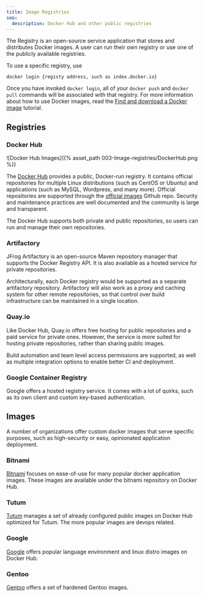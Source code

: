 ```yaml
---
title: Image Registries
seo:
  description: Docker Hub and other public registries
---
```


The Registry is an open-source service application that stores and distributes Docker images. A user can run their own registry or use one of the publicly available registries.

To use a specific registry, use

```
docker login {registy address, such as index.docker.io}
```

Once you have invoked `docker login`, all of your `docker push` and `docker pull` commands will be associated with that registry. For more information about how to use Docker images, read the [Find and download a Docker image](/docs/tutorials/run-docker-image) tutorial.

Registries
--- 

### Docker Hub

![Docker Hub Images]({% asset_path 003-Image-registries/DockerHub.png %})

The [Docker Hub](https://hub.docker.com/) provides a public, Docker-run registry. It contains official repositories for multiple Linux distributions (such as CentOS or Ubuntu) and applications (such as MySQL, Wordpress, and many more). Official repositories are supported through the [official images](https://github.com/docker-library/official-images) Github repo. Security and maintenance practices are well documented and the community is large and transparent.

The Docker Hub supports both private and public repositories, so users can run and manage their own repositories.

### Artifactory

JFrog Artifactory is an open-source Maven repository manager that supports the Docker Registry API. It is also available as a hosted service for private repositories.

Architecturally, each Docker registry would be supported as a separate artifactory repository. Artifactory will also work as a proxy and caching system for other remote repositories, so that control over build infrastructure can be maintained in a single location.

### Quay.io

Like Docker Hub, Quay.io offers free hosting for public repositories and a paid service for private ones. However, the service is more suited for hosting private repositories, rather than sharing public images.

Build automation and team level access permissions are supported, as well as multiple integration options to enable better CI and deployment.

### Google Container Registry

Google offers a hosted registry service. It comes with a lot of quirks, such as its own client and custom key-based authentication.

Images
---

A number of organizations offer custom docker images that serve specific purposes, such as high-security or easy, opinionated application deployment.

### Bitnami

[Bitnami](https://hub.docker.com/r/bitnami/) focuses on ease-of-use for many popular docker application images. These images are available under the bitnami repository on Docker Hub.

### Tutum

[Tutum](https://hub.docker.com/u/tutum) manages a set of already configured public images on Docker Hub optimized for Tutum. The more popular images are devops related.

### Google

[Google](https://hub.docker.com/u/google) offers popular language environment and linux distro images on Docker Hub.

### Gentoo

[Gentoo](https://hub.docker.com/u/gentoo/) offers a set of hardened Gentoo images.